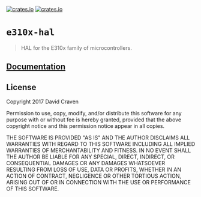 [![crates.io](https://img.shields.io/crates/d/e310x-hal.svg)](https://crates.io/crates/e310x-hal)
[![crates.io](https://img.shields.io/crates/v/e310x-hal.svg)](https://crates.io/crates/e310x-hal)

# `e310x-hal`

> HAL for the E310x family of microcontrollers.

## [Documentation](https://docs.rs/crate/e310x-hal)

## License
Copyright 2017 David Craven

Permission to use, copy, modify, and/or distribute this software for any purpose
with or without fee is hereby granted, provided that the above copyright notice
and this permission notice appear in all copies.

THE SOFTWARE IS PROVIDED "AS IS" AND THE AUTHOR DISCLAIMS ALL WARRANTIES WITH
REGARD TO THIS SOFTWARE INCLUDING ALL IMPLIED WARRANTIES OF MERCHANTABILITY AND
FITNESS. IN NO EVENT SHALL THE AUTHOR BE LIABLE FOR ANY SPECIAL, DIRECT,
INDIRECT, OR CONSEQUENTIAL DAMAGES OR ANY DAMAGES WHATSOEVER RESULTING FROM LOSS
OF USE, DATA OR PROFITS, WHETHER IN AN ACTION OF CONTRACT, NEGLIGENCE OR OTHER
TORTIOUS ACTION, ARISING OUT OF OR IN CONNECTION WITH THE USE OR PERFORMANCE OF
THIS SOFTWARE.
